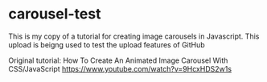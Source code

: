 # carousel-test
This is my copy of a tutorial for creating image carousels in Javascript. This upload is beigng used to test the upload features of GitHub

Original tutorial: How To Create An Animated Image Carousel With CSS/JavaScript
https://www.youtube.com/watch?v=9HcxHDS2w1s

